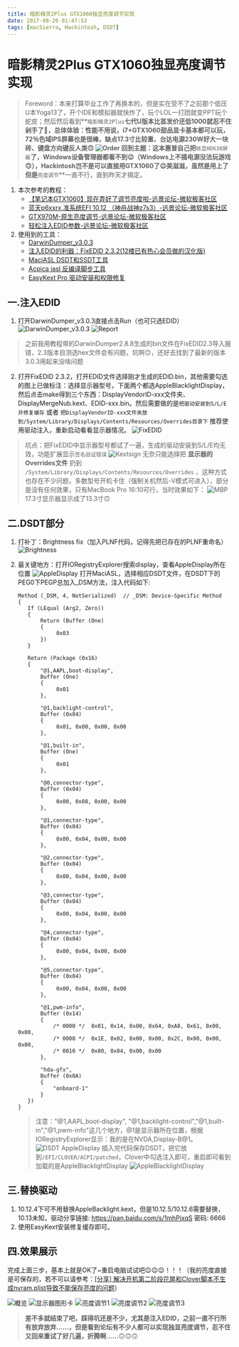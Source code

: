 ```yaml
---
title: 暗影精灵2Plus GTX1060独显亮度调节实现
date: 2017-08-26 01:47:53
tags: [macSierra, Hackintosh, DSDT]
---
```

# 暗影精灵2Plus GTX1060独显亮度调节实现
> Foreword：本来打算毕业工作了再换本的，但是实在受不了之前那个低压U本Yoga13了，开个IDE和模拟器就快炸了，玩个LOL一打团就变PPT玩个蛇皮；然后然后看到**`暗影精灵2Plus`**七代U版本比首发价还低1000就忍不住剁手了🤣，总体体验：性能不用说，i7+GTX1060甜品显卡基本都可以玩，72％色域IPS屏幕也是很棒，缺点17.3寸比较重、台达电源230W好大一块砖、键盘方向键反人类🙃
![Order](https://blog-bak-1251678165.cos.ap-beijing.myqcloud.com/2017-08-27-023638.jpg)
回到主题：这本惠普自己把**`核显HD630屏蔽`**了，Windows设备管理器都看不到😉（Windows上不插电源没法玩游戏🙃），Hackintosh岂不是可以直接用GTX1060了😉美滋滋，虽然是用上了但是**`亮度调节`**一直不行，直到昨天才搞定。

<!--more-->

1. 本次参考的教程：
    * [【笔记本GTX1060】现在弄好了调节亮度啦-远景论坛-微软极客社区](http://bbs.pcbeta.com/viewthread-1742873-9-1.html)
    * [蓝天p6xxrx 准系统EFI 10.12 （神舟战神z7s3）-远景论坛-微软极客社区](http://bbs.pcbeta.com/viewthread-1714158-1-1.html)
    * [GTX970M-原生亮度调节-远景论坛-微软极客社区](http://bbs.pcbeta.com/viewthread-1663916-1-1.html)
    * [轻松注入EDID参数-远景论坛-微软极客社区](http://bbs.pcbeta.com/viewthread-1473634-1-1.html)
2. 使用到的工具：
    * [DarwinDumper_v3.0.3](https://bitbucket.org/blackosx/darwindumper/downloads/)
    * [注入EDID的利器：FixEDID 2.3.2(12楼已有热心会员做的汉化版)](http://bbs.pcbeta.com/forum.php?mod=viewthread&tid=1525657)
    * [MaciASL DSDT和SSDT工具](https://bitbucket.org/RehabMan/os-x-maciasl-patchmatic/downloads/)
    * [Acpica iasl 反编译脚步工具](https://bitbucket.org/RehabMan/acpica/downloads/)
    * [EasyKext Pro 驱动安装和权限修复](http://www.insanelymac.com/forum/files/file/397-easykext-pro-a-minimal-and-super-fast-kext-installer/)

## 一.注入EDID
1. 打开DarwinDumper_v3.0.3直接点击Run（也可只选EDID）
    ![DarwinDumper_v3.0.3](https://blog-bak-1251678165.cos.ap-beijing.myqcloud.com/2017-08-27-031521.jpg)
    ![Report](https://blog-bak-1251678165.cos.ap-beijing.myqcloud.com/2017-08-27-031613.jpg)
> 之前我用教程带的DarwinDumper2.8.8生成的bin文件在FixEDID2.3导入报错，2.3版本目测选hex文件会有问题，坑啊🙃，还好去找到了最新的版本3.0.3用起来没啥问题

2. 打开FixEDID 2.3.2，打开EDID文件选择刚才生成的EDID.bin，其他需要勾选的图上已做标注：选择显示器型号，下面两个都选AppleBlacklightDisplay，然后点击make得到三个东西：DisplayVendorID-xxx文件夹、DisplayMergeNub.kext、EDID-xxx.bin。然后需要做的是`把驱动安装到S/L/E并修复缓存` 或者 `把DisplayVendorID-xxx文件夹放到/System/Library/Displays/Contents/Resources/Overrides目录下` 推荐使用驱动注入，重新启动看看显示器情况。
    ![FixEDID](https://blog-bak-1251678165.cos.ap-beijing.myqcloud.com/2017-08-26-155155.jpg)
> 坑点：把FixEDID中显示器型号都试了一遍，生成的驱动安装到S/L/E均无效，功能扩展显示`签名验证错误` 
> ![Kextsign](https://blog-bak-1251678165.cos.ap-beijing.myqcloud.com/2017-08-26-134239.jpg) 
> 无奈只能选择把 **显示器的Overrides文件** 扔到 `/System/Library/Displays/Contents/Resources/Overrides` ，这种方式也存在不少问题，多数型号开机卡住（强制关机然后-V模式可进入），部分是没有任何效果，只有MacBook Pro 16:10可行，当时效果如下：
> ![MBP](https://blog-bak-1251678165.cos.ap-beijing.myqcloud.com/2017-08-26-154719.jpg)
> 17.3寸显示器显示成了13.3寸🙃

## 二.DSDT部分
1. 打补丁：Brightness fix（加入PLNF代码，记得先把已存在的PLNF重命名）
    ![Brightness](https://blog-bak-1251678165.cos.ap-beijing.myqcloud.com/2017-08-26-103057.jpg)
2. 最关键地方：打开IORegistryExplorer搜索display，查看AppleDisplay所在位置
    ![AppleDisplay](https://blog-bak-1251678165.cos.ap-beijing.myqcloud.com/2017-08-23-040403.jpg)
    打开MaciASL，选择相应DSDT文件，在DSDT下的PEG0下PEGP总加入_DSM方法，注入代码如下:

    ```
    Method (_DSM, 4, NotSerialized)  // _DSM: Device-Specific Method
    {
       If (LEqual (Arg2, Zero))
       {
           Return (Buffer (One)
           {
                0x03                                           
           })
       }
    
       Return (Package (0x16)
       {
           "@1,AAPL,boot-display", 
           Buffer (One)
           {
                0x01                                           
           }, 
    
           "@1,backlight-control", 
           Buffer (0x04)
           {
                0x01, 0x00, 0x00, 0x00                         
           }, 
    
           "@1,built-in", 
           Buffer (One)
           {
                0x01                                           
           }, 
    
           "@0,connector-type", 
           Buffer (0x04)
           {
                0x00, 0x08, 0x00, 0x00                         
           }, 
    
           "@1,connector-type", 
           Buffer (0x04)
           {
                0x00, 0x04, 0x00, 0x00                         
           }, 
    
           "@2,connector-type", 
           Buffer (0x04)
           {
                0x00, 0x04, 0x00, 0x00                         
           }, 
    
           "@3,connector-type", 
           Buffer (0x04)
           {
                0x00, 0x04, 0x00, 0x00                         
           }, 
    
           "@4,connector-type", 
           Buffer (0x04)
           {
                0x00, 0x04, 0x00, 0x00                         
           }, 
    
           "@5,connector-type", 
           Buffer (0x04)
           {
                0x00, 0x04, 0x00, 0x00                         
           }, 
    
           "@1,pwm-info", 
           Buffer (0x14)
           {
               /* 0000 */  0x01, 0x14, 0x00, 0x64, 0xA8, 0x61, 0x00, 0x00,
               /* 0008 */  0x1E, 0x02, 0x00, 0x00, 0x2C, 0x00, 0x00, 0x00,
               /* 0010 */  0x00, 0x04, 0x00, 0x00                         
           }, 
    
           "hda-gfx", 
           Buffer (0x0A)
           {
               "onboard-1"
           }
       })
    }
    ```
    > 注意："@1,AAPL,boot-display", "@1,backlight-control","@1,built-in","@1,pwm-info"这几个地方，@1是显示器所在位置，根据IORegistryExplorer显示：我的是在NVDA,Display-B@1。
    ![DSDT AppleDisplay](https://blog-bak-1251678165.cos.ap-beijing.myqcloud.com/2017-08-27-DSDT%20AppleDisplay.png)
    插入完代码保存DSDT，把它放到`/EFI/CLOVER/ACPI/patched`，Clover中勾选注入即可，重启即可看到加载的是AppleBlacklightDisplay
    ![AppleBlacklightDisplay](https://blog-bak-1251678165.cos.ap-beijing.myqcloud.com/2017-08-27-043716.jpg)
    
## 三.替换驱动
1. 10.12.4下可不用替换AppleBacklight.kext，但是10.12.5/10.12.6需要替换，10.13未知，驱动分享链接: https://pan.baidu.com/s/1mhPjxqS 密码: 6666
2. 使用EasyKext安装修复缓存即可。

## 四.效果展示
完成上面三步，基本上就是OK了~重启电脑试试吧😉😉😉！！！（我的亮度直接是可保存的，若不可以请参考：[[分享] 解决开机第二阶段花屏和Clover脚本不生成nvram.plist导致不能保存亮度的问题](http://bbs.pcbeta.com/viewthread-1538926-1-1.html)）

![概览](https://blog-bak-1251678165.cos.ap-beijing.myqcloud.com/2017-08-27-043359.jpg)
![显示器图形卡](https://blog-bak-1251678165.cos.ap-beijing.myqcloud.com/2017-08-27-043512.jpg)
![亮度调节1](https://blog-bak-1251678165.cos.ap-beijing.myqcloud.com/2017-08-27-043606.jpg)
![亮度调节2](https://blog-bak-1251678165.cos.ap-beijing.myqcloud.com/2017-08-27-044609.jpg)
![亮度调节3](https://blog-bak-1251678165.cos.ap-beijing.myqcloud.com/2017-08-27-044641.jpg)

> **差不多就结束了吧，踩得坑还是不少，尤其是注入EDID，之前一直不行所有放弃放弃……，但是看到论坛有不少人都可以实现独显亮度调节，忍不住又回来重试了好几遍，折腾啊……**🙃🙃🙃

